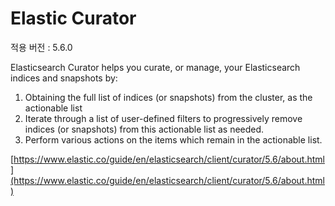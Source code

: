 # Elastic Curator

적용 버전 : 5.6.0

Elasticsearch Curator helps you curate, or manage, your Elasticsearch indices and snapshots by:

1. Obtaining the full list of indices (or snapshots) from the cluster, as the actionable list
2. Iterate through a list of user-defined filters to progressively remove indices (or snapshots) from this actionable list as needed.
3. Perform various actions on the items which remain in the actionable list.

[https://www.elastic.co/guide/en/elasticsearch/client/curator/5.6/about.html](https://www.elastic.co/guide/en/elasticsearch/client/curator/5.6/about.html)


